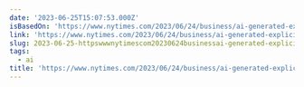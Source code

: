 ```yaml
---
date: '2023-06-25T15:07:53.000Z'
isBasedOn: 'https://www.nytimes.com/2023/06/24/business/ai-generated-explicit-images.html'
link: 'https://www.nytimes.com/2023/06/24/business/ai-generated-explicit-images.html'
slug: 2023-06-25-httpswwwnytimescom20230624businessai-generated-explicit-imageshtml
tags:
  - ai
title: 'https://www.nytimes.com/2023/06/24/business/ai-generated-explicit-images.html'
---
```


